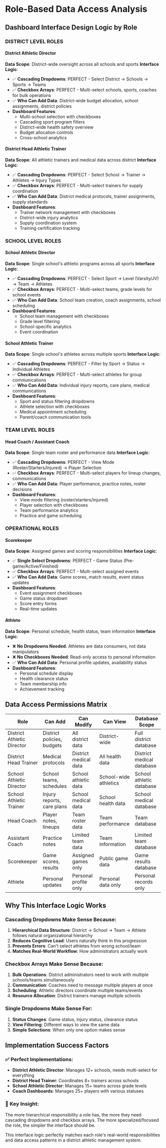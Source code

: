 # Role-Based Data Access Analysis

## Dashboard Interface Design Logic by Role

### DISTRICT LEVEL ROLES

#### District Athletic Director
**Data Scope**: District-wide oversight across all schools and sports
**Interface Logic**:
- ✅ **Cascading Dropdowns**: PERFECT - Select District → Schools → Sports → Teams
- ✅ **Checkbox Arrays**: PERFECT - Multi-select schools, sports, coaches for bulk operations
- ✅ **Who Can Add Data**: District-wide budget allocation, school assignments, district policies
- **Dashboard Features**:
  - Multi-school selection with checkboxes
  - Cascading sport program filters
  - District-wide health safety overview
  - Budget allocation controls
  - Cross-school analytics

#### District Head Athletic Trainer
**Data Scope**: All athletic trainers and medical data across district
**Interface Logic**:
- ✅ **Cascading Dropdowns**: PERFECT - Select School → Trainer → Athletes → Injury Types
- ✅ **Checkbox Arrays**: PERFECT - Multi-select trainers for supply coordination
- ✅ **Who Can Add Data**: District medical protocols, trainer assignments, supply standards
- **Dashboard Features**:
  - Trainer network management with checkboxes
  - District-wide injury analytics
  - Supply coordination system
  - Training certification tracking

### SCHOOL LEVEL ROLES

#### School Athletic Director
**Data Scope**: Single school's athletic programs across all sports
**Interface Logic**:
- ✅ **Cascading Dropdowns**: PERFECT - Select Sport → Level (Varsity/JV) → Team → Athletes
- ✅ **Checkbox Arrays**: PERFECT - Multi-select teams, grade levels for school events
- ✅ **Who Can Add Data**: School team creation, coach assignments, school scheduling
- **Dashboard Features**:
  - School team management with checkboxes
  - Grade level filtering
  - School-specific analytics
  - Event coordination

#### School Athletic Trainer
**Data Scope**: Single school's athletes across multiple sports
**Interface Logic**:
- ✅ **Cascading Dropdowns**: PERFECT - Filter by Sport → Status → Individual Athletes
- ✅ **Checkbox Arrays**: PERFECT - Multi-select athletes for group communications
- ✅ **Who Can Add Data**: Individual injury reports, care plans, medical communications
- **Dashboard Features**:
  - Sport and status filtering dropdowns
  - Athlete selection with checkboxes
  - Medical appointment scheduling
  - Parent/coach communication tools

### TEAM LEVEL ROLES

#### Head Coach / Assistant Coach
**Data Scope**: Single team roster and performance data
**Interface Logic**:
- ✅ **Cascading Dropdowns**: PERFECT - View Mode (Roster/Starters/Injured) → Player Selection
- ✅ **Checkbox Arrays**: PERFECT - Multi-select players for lineup changes, communications
- ✅ **Who Can Add Data**: Player performance, practice notes, roster decisions
- **Dashboard Features**:
  - View mode filtering (roster/starters/injured)
  - Player selection with checkboxes
  - Team performance analytics
  - Practice and game scheduling

### OPERATIONAL ROLES

#### Scorekeeper
**Data Scope**: Assigned games and scoring responsibilities
**Interface Logic**:
- ✅ **Single Select Dropdowns**: PERFECT - Game Status (Pre-game/Active/Finished)
- ✅ **Checkbox Arrays**: PERFECT - Multi-select assigned events
- ✅ **Who Can Add Data**: Game scores, match results, event status updates
- **Dashboard Features**:
  - Event assignment checkboxes
  - Game status dropdown
  - Score entry forms
  - Real-time updates

#### Athlete
**Data Scope**: Personal schedule, health status, team information
**Interface Logic**:
- ❌ **No Dropdowns Needed**: Athletes are data consumers, not data manipulators
- ❌ **No Checkboxes Needed**: Read-only access to personal information
- ✅ **Who Can Add Data**: Personal profile updates, availability status
- **Dashboard Features**:
  - Personal schedule display
  - Health clearance status
  - Team membership info
  - Achievement tracking

## Data Access Permissions Matrix

| Role | Can Add | Can Modify | Can View | Database Scope |
|------|---------|------------|----------|----------------|
| District Athletic Director | District policies, budgets | All district data | District-wide | Full district database |
| District Head Trainer | Medical protocols | District medical data | All health data | District medical database |
| School Athletic Director | School teams, schedules | School athletic data | School-wide athletics | School athletic database |
| School Athletic Trainer | Injury reports, care plans | School medical data | School health data | School medical database |
| Head Coach | Player notes, lineups | Team roster data | Team performance | Team database |
| Assistant Coach | Practice notes | Limited team data | Team information | Limited team database |
| Scorekeeper | Game scores, results | Assigned games only | Public game data | Game results database |
| Athlete | Personal updates | Personal profile only | Personal data only | Personal records only |

## Why This Interface Logic Works

### Cascading Dropdowns Make Sense Because:
1. **Hierarchical Data Structure**: District → School → Team → Athlete follows natural organizational hierarchy
2. **Reduces Cognitive Load**: Users naturally think in this progression
3. **Prevents Errors**: Can't select athletes from wrong school/team
4. **Matches Real-World Workflow**: How administrators actually work

### Checkbox Arrays Make Sense Because:
1. **Bulk Operations**: District administrators need to work with multiple schools/teams simultaneously
2. **Communication**: Coaches need to message multiple players at once
3. **Scheduling**: Athletic directors coordinate multiple teams/events
4. **Resource Allocation**: District trainers manage multiple schools

### Single Dropdowns Make Sense For:
1. **Status Changes**: Game status, injury status, clearance status
2. **View Filtering**: Different ways to view the same data
3. **Simple Selections**: When only one option makes sense

## Implementation Success Factors

### ✅ Perfect Implementations:
- **District Athletic Director**: Manages 12+ schools, needs multi-select for everything
- **District Head Trainer**: Coordinates 8+ trainers across schools
- **School Athletic Director**: Manages 15+ teams across grade levels
- **Coach Dashboards**: Manages 25+ players with various statuses

### 🎯 Key Insight:
The more hierarchical responsibility a role has, the more they need cascading dropdowns and checkbox arrays. The more specialized/focused the role, the simpler the interface should be.

This interface logic perfectly matches each role's real-world responsibilities and data access patterns in a district athletic management system.